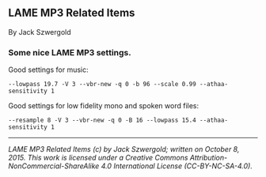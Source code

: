 ## LAME MP3 Related Items

By Jack Szwergold

### Some nice LAME MP3 settings.

Good settings for music:

    --lowpass 19.7 -V 3 --vbr-new -q 0 -b 96 --scale 0.99 --athaa-sensitivity 1

Good settings for low fidelity mono and spoken word files:

    --resample 8 -V 3 --vbr-new -q 0 -B 16 --lowpass 15.4 --athaa-sensitivity 1

***

*LAME MP3 Related Items (c) by Jack Szwergold; written on October 8, 2015. This work is licensed under a Creative Commons Attribution-NonCommercial-ShareAlike 4.0 International License (CC-BY-NC-SA-4.0).*